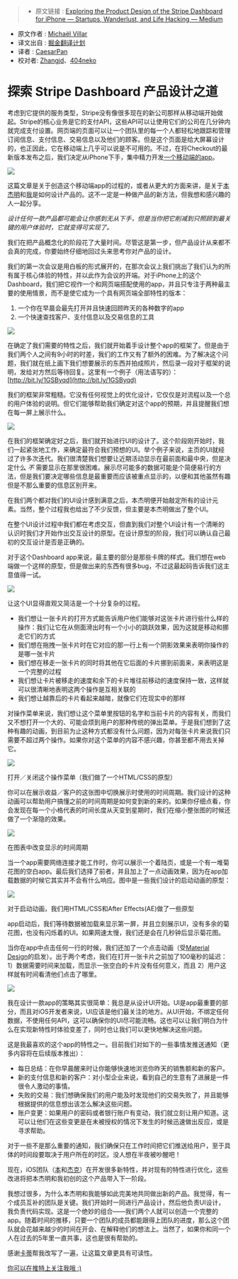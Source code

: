 > * 原文链接 : [Exploring the Product Design of the Stripe Dashboard for iPhone — Startups, Wanderlust, and Life Hacking — Medium](https://medium.com/swlh/exploring-the-product-design-of-the-stripe-dashboard-for-iphone-e54e14f3d87e#.ff88r5yuu)
* 原文作者 : [Michaël Villar](https://medium.com/@michaelvillar)
* 译文出自 : [掘金翻译计划](https://github.com/xitu/gold-miner)
* 译者 : [CaesarPan](https://github.com/CaesarPan)
* 校对者: [Zhangjd](https://github.com/Zhangjd)、[404neko](https://github.com/404neko)

# 探索 Stripe Dashboard 产品设计之道

考虑到它提供的服务类型，Stripe没有像很多现在的新公司那样从移动端开始做起。Stripe的核心业务是它的支付API，这些API可以让使用它们的公司在几分钟内就完成支付设置。网页端的页面可以让一个团队里的每一个人都轻松地跟踪和管理订阅信息、支付信息、交易信息以及他们的顾客。但是这个页面是给大屏幕设计的，也正因此，它在移动端上几乎可以说是不可用的。不过，在将Checkout的最新版本发布之后，我们决定从iPhone下手，集中精力开发[一个移动端的app](https://stripe.com/dashboard/iphone)。

![](https://cdn-images-1.medium.com/max/1200/1*mAvkW9E9TeJPUquXCM6t2w.png)

这篇文章是关于创造这个移动端app的过程的，或者从更大的方面来讲，是关于[本杰明](https://twitter.com/bdc)和[我](https://twitter.com/michaelvillar)是如何设计产品的。这不一定是一种做产品的新方法，但我想和感兴趣的人一起分享。

_设计任何一款产品都可能会让你感到无从下手，但是当你把它削减到只照顾到最关键的用户体验时，它就变得可实现了。_


我们在把产品概念化的阶段花了大量时间。尽管这是第一步，但产品设计从来都不会真的完成，你要始终仔细地回过头来思考你对产品的设计。

我们的第一次会议是用白板的形式展开的，在那次会议上我们挑出了我们认为的所有属于核心体验的特性，并以此作为会议的开端。对于iPhone上的这个Dashboard，我们把它视作一个和网页端搭配使用的app，并且只专注于两种最主要的使用情景，而不是使它成为一个具有网页端全部特性的版本：

1.  一个你在早晨会最先打开并且快速回顾昨天的各种数字的app
2.  一个快速查找客户、支付信息以及交易信息的工具


![](https://cdn-images-1.medium.com/max/600/1*WmJOXZSO70d8XSqH0AHSGQ.gif)


在确定了我们需要的特性之后，我们就开始着手设计整个app的框架了。但是由于我们两个人之间有9小时的时差，我们的工作又有了额外的困难。为了解决这个问题，我们就在纸上画下我们想要展示的东西并拍成照片，然后录一段对于框架的说明，发给对方然后等待回复。这里有一个例子（用法语写的）： [http://bit.ly/1GSByqd](http://bit.ly/1GSByqd)

我们的框架非常粗糙。它没有任何视觉上的优化设计，它仅仅是对流程以及一个总的用户体验的说明。但它们能够帮助我们确定对这个app的预期，并且提醒我们想在每一屏上展示什么。


![](https://cdn-images-1.medium.com/max/600/1*glT8wsxJ9Ke3Mjh3nRmJfg.gif)


在我们的框架确定好之后，我们就开始进行UI的设计了。这个阶段刚开始时，我们一起紧张地工作，来确定最符合我们预想的UI。举个例子来说，主页的UI就经过了许多次迭代。我们很清楚我们想要让近期活动显示在最前面和最中央，但是决定什么 _不_ 需要显示在那里很困难。展示尽可能多的数据可能是个简便易行的方法，但是我们要决定哪些信息是最重要而应该被重点显示的，以便和其他虽然有趣但是不那么重要的信息区别开来。

在我们两个都对我们的UI设计感到满意之后，本杰明便开始敲定所有的设计元素。当然，整个过程我也给出了不少反馈，但主要是本杰明做出了整个UI。


在整个UI设计过程中我们都在考虑交互，但直到我们对整个UI设计有一个清晰的认识时我们才开始作出交互设计的原型。在设计原型的阶段，我们可以确认自己最初的交互设计是否是正确的。

对于这个Dashboard app来说，最主要的部分是那些卡牌的样式。我们想在web端做一个这样的原型，但是做出来的东西有很多bug，不过这最起码告诉我们这主意值得一试。


![](https://cdn-images-1.medium.com/max/800/1*np5s8zeu57ol8JeAKFNQHg.gif)


让这个UI显得直观又简洁是一个十分复杂的过程。

*   我们想让一张卡片的打开方式能告诉用户他们能够对这张卡片进行些什么样的操作：我们让它在从侧面滑出时有一个小小的跳跃效果，因为这就是移动和挪走它们的方式
*   我们想在拖拽一张卡片时在它对应的那一行上有一个阴影效果来表明你操作的是哪一张卡片
*   我们想在移走一张卡片的同时将其他在它后面的卡片挪到前面来，来表明这是一个完整的过程
*   我们想让卡片被移走的速度和余下的卡片堆往前移动的速度保持一致，这样就可以很清晰地表明这两个操作是互相关联的
*   我们想让越靠后的卡片看起来越暗，就像它们在现实中的那样


对操作菜单来说，我们想让这个菜单里按钮的名字和当前卡片的内容有关，而我们又不想打开一个大的、可能会烦到用户的那种传统的弹出菜单。于是我们想到了这种有趣的动画，到目前为止这种方式都没有什么问题，因为对每张卡片来说我们只需要不超过两个操作。如果你对这个菜单的内容不感兴趣，你甚至都不用去关掉它。


![](https://cdn-images-1.medium.com/max/800/1*w2xZf1DxkHQGV0ACBYYL0w.gif)

打开／关闭这个操作菜单（我们做了一个HTML/CSS的原型）

你可以在展示收益／客户的这张图中切换展示时使用的时间周期。我们设计的这种动画可以帮助用户搞懂之前的时间周期是如何变到新的来的。如果你仔细点看，你会发现在每一个小格代表的时间长度从天变到星期时，我们在缩小整张图的时候还做了一个渐隐的效果。


![](https://cdn-images-1.medium.com/max/800/1*htXPyd36h2udb2Yk2q6j0g.gif)

在图表中改变显示的时间周期


当一个app需要网络连接才能工作时，你可以展示一个着陆页，或是一个有一堆菊花图的空白app。最后我们选择了前者，并且加上了一点动画效果，因为在app加载数据的时候它其实并不会有什么响应。图中是一些我们设计的启动动画的原型：


![](https://cdn-images-1.medium.com/max/800/1*wHNuKP1WqqUWmxKMLuHXNg.gif)

对于启动动画，我们用HTML/CSS和After Effects(AE)做了一些原型

app启动后，我们等待数据被加载来显示第一屏，并且立刻展示UI，没有多余的菊花图，也没有闪烁着的UI。如果网速太慢，我们还是会在几秒钟后显示菊花图。


当你在app中点击任何一行的时候，我们还加了一个点击动画（受[Material Design](https://www.google.com/design/spec/material-design/introduction.html)的启发）。出于两个考虑，我们在打开一张卡片之前加了100毫秒的延迟：1）数据需要时间来加载，而显示一张空白的卡片没有任何意义，而且 2）用户这样就有时间看清他们点击了哪里。

![](https://cdn-images-1.medium.com/max/800/1*i9B3HzFDLxT_UKCMmpEkiw.gif)


我在设计一款app的策略其实很简单：我总是从设计UI开始。UI是app最重要的部分，而且对iOS开发者来说，UI应该是他们最关注的地方。从UI开始，不绑定任何数据，不使用任何API，这可以确保你的UI尽可能流畅。这也可以让我们明白为什么在实现新特性时体验变差了，同时也让我们可以更快地解决这些问题。

这是我最喜欢的这个app的特性之一。目前我们对如下的一些事情发推送通知（更多内容将在后续版本推出）：

*   每日总结：在你早晨醒来时让你能够快速地浏览你昨天的销售额和新的客户。
*   新的支付信息和新的客户：对小型企业来说，看到自己的生意有了进展是一件很令人激动的事情。
*   失败的交易：我们想确保我们的用户能及时发现他们的交易失败了，并且能够根据提供的信息想出该怎么解决这些问题。
*   账户变更：如果用户的密码或者银行账户有变动，我们就立刻让用户知道。这可以让他们在这些变更是在未被授权的情况下发生的时候迅速做出反应，或是寻求帮助。

对于一些不是那么重要的通知，我们确保只在工作时间把它们推送给用户，至于具体的时间段要取决于用户所在的时区。没人想在半夜被吵醒吧！

现在，iOS团队（[本](https://twitter.com/benzguo)和[杰克](https://twitter.com/jflinter)）在开发很多新特性，并对现有的特性进行优化，这些改进将把本杰明和我初创的这个产品带入下一阶段。

我想过很多，为什么本杰明和我能够如此完美地共同做出新的产品。我觉得，有一个成员互补的团队是关键。我们开始时一同进行产品设计，然后他负责UI设计，我负责代码实现。这是一个绝妙的组合——我们两个人就可以创造一个完整的app。随着时间的推移，只要一个团队的成员都能跟得上团队的进度，那么这个团队就会花越来越少的时间在开会、在解释他们的想法上。当然了，如果你和同一个人在过去的5年里一直共事，这也是很有帮助的。

感谢[卡蒂](http://twitter.com/kitchenettekat)帮我改写了一遍，让这篇文章更具有可读性。

[你可以在推特上关注我哦 :)](https://twitter.com/michaelvillar)
